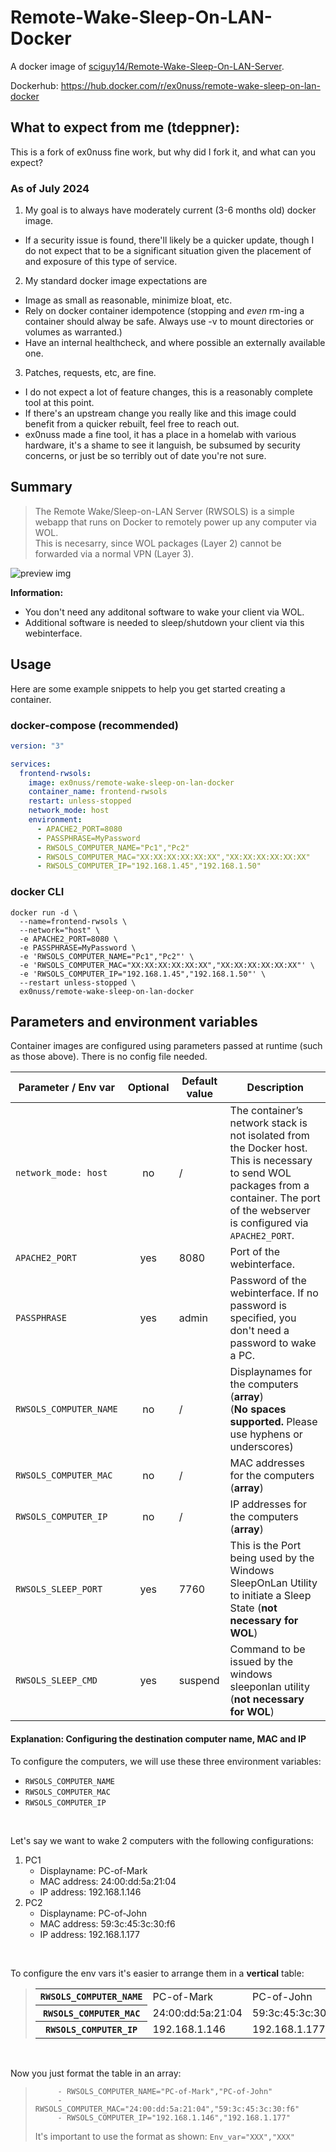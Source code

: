 # Remote-Wake-Sleep-On-LAN-Docker
A docker image of [sciguy14/Remote-Wake-Sleep-On-LAN-Server](https://github.com/sciguy14/Remote-Wake-Sleep-On-LAN-Server).

Dockerhub: https://hub.docker.com/r/ex0nuss/remote-wake-sleep-on-lan-docker

## What to expect from me (tdeppner):

This is a fork of ex0nuss fine work, but why did I fork it, and what can you expect?

### As of July 2024
1) My goal is to always have moderately current (3-6 months old) docker image.
- If a security issue is found, there'll likely be a quicker update, though I do not expect that to be a significant situation given the placement of and exposure of this type of service.

2) My standard docker image expectations are
- Image as small as reasonable, minimize bloat, etc.
- Rely on docker container idempotence (stopping and _even_ rm-ing a container should alway be safe. Always use -v to mount directories or volumes as warranted.)
- Have an internal healthcheck, and where possible an externally available one.

3) Patches, requests, etc, are fine.
- I do not expect a lot of feature changes, this is a reasonably complete tool at this point.
- If there's an upstream change you really like and this image could benefit from a quicker rebuilt, feel free to reach out.
- ex0nuss made a fine tool, it has a place in a homelab with various hardware, it's a shame to see it languish, be subsumed by security concerns, or just be so terribly out of date you're not sure.

## Summary

> The Remote Wake/Sleep-on-LAN Server (RWSOLS) is a simple webapp that runs on Docker to remotely power up any computer via WOL. </br> This is necesarry, since WOL packages (Layer&nbsp;2) cannot be forwarded via a normal VPN (Layer&nbsp;3).

![preview img](https://raw.githubusercontent.com/ex0nuss/Remote-Wake-Sleep-On-LAN-Docker/main/IMG_webinterface_preview.png)

**Information:**
- You don't need any additonal software to wake your client via WOL.
- Additional software is needed to sleep/shutdown your client via this webinterface.

## Usage
Here are some example snippets to help you get started creating a container.

### docker-compose (recommended)
```YAML
version: "3"

services:
  frontend-rwsols:
    image: ex0nuss/remote-wake-sleep-on-lan-docker
    container_name: frontend-rwsols
    restart: unless-stopped
    network_mode: host
    environment:
      - APACHE2_PORT=8080
      - PASSPHRASE=MyPassword
      - RWSOLS_COMPUTER_NAME="Pc1","Pc2"
      - RWSOLS_COMPUTER_MAC="XX:XX:XX:XX:XX:XX","XX:XX:XX:XX:XX:XX"
      - RWSOLS_COMPUTER_IP="192.168.1.45","192.168.1.50"
```

### docker CLI
```
docker run -d \
  --name=frontend-rwsols \
  --network="host" \
  -e APACHE2_PORT=8080 \
  -e PASSPHRASE=MyPassword \
  -e 'RWSOLS_COMPUTER_NAME="Pc1","Pc2"' \
  -e 'RWSOLS_COMPUTER_MAC="XX:XX:XX:XX:XX:XX","XX:XX:XX:XX:XX:XX"' \
  -e 'RWSOLS_COMPUTER_IP="192.168.1.45","192.168.1.50"' \
  --restart unless-stopped \
  ex0nuss/remote-wake-sleep-on-lan-docker
```

## Parameters and environment variables
Container images are configured using parameters passed at runtime (such as those above). There is no config file needed.

Parameter / Env var | Optional | Default value | Description
------------ | :-------------: | ------------- | -------------
`network_mode: host` | no | / | The container’s network stack is not isolated from the Docker host. This is necessary to send WOL packages from a container. The port of the webserver is configured via `APACHE2_PORT`.
`APACHE2_PORT` | yes | 8080 | Port of the webinterface.
`PASSPHRASE` | yes | admin | Password of the webinterface. If no password is specified, you don't need a password to wake a PC.
`RWSOLS_COMPUTER_NAME` | no | / | Displaynames for the computers (**array**)<br>(**No spaces supported.** Please use hyphens or underscores)
`RWSOLS_COMPUTER_MAC` | no | / | MAC addresses for the computers (**array**)
`RWSOLS_COMPUTER_IP` | no | / | IP addresses for the computers (**array**)
`RWSOLS_SLEEP_PORT` | yes | 7760 | This is the Port being used by the Windows SleepOnLan Utility to initiate a Sleep State (**not necessary for WOL**)
`RWSOLS_SLEEP_CMD` | yes | suspend | Command to be issued by the windows sleeponlan utility (**not necessary for WOL**)

#### Explanation: Configuring the destination computer name, MAC and IP
To configure the computers, we will use these three environment variables:
- `RWSOLS_COMPUTER_NAME`
- `RWSOLS_COMPUTER_MAC`
- `RWSOLS_COMPUTER_IP`

<br/>

Let's say we want to wake 2 computers with the following configurations:
1. PC1
   - Displayname: PC-of-Mark
   - MAC address: 24:00:dd:5a:21:04
   - IP address: 192.168.1.146
2. PC2
   - Displayname: PC-of-John
   - MAC address: 59:3c:45:3c:30:f6
   - IP address: 192.168.1.177

<br/>

To configure the env vars it's easier to arrange them in a **vertical** table:
><table>
>  <tr>
>    <th><code>RWSOLS_COMPUTER_NAME</code></th>
>    <td>PC-of-Mark</td>
>    <td>PC-of-John</td>
>  </tr>
>  <tr>
>    <th><code>RWSOLS_COMPUTER_MAC</code></th>
>    <td>24:00:dd:5a:21:04</td>
>    <td>59:3c:45:3c:30:f6</td>
>  </tr>
>  <tr>
>    <th><code>RWSOLS_COMPUTER_IP</code></th>
>    <td>192.168.1.146</td>
>    <td>192.168.1.177</td>
>  </tr>
></table>

<br/>

Now you just format the table in an array:
>```
>      - RWSOLS_COMPUTER_NAME="PC-of-Mark","PC-of-John"
>      - RWSOLS_COMPUTER_MAC="24:00:dd:5a:21:04","59:3c:45:3c:30:f6"
>      - RWSOLS_COMPUTER_IP="192.168.1.146","192.168.1.177"
>```
>It's important to use the format as shown: `Env_var="XXX","XXX"`
